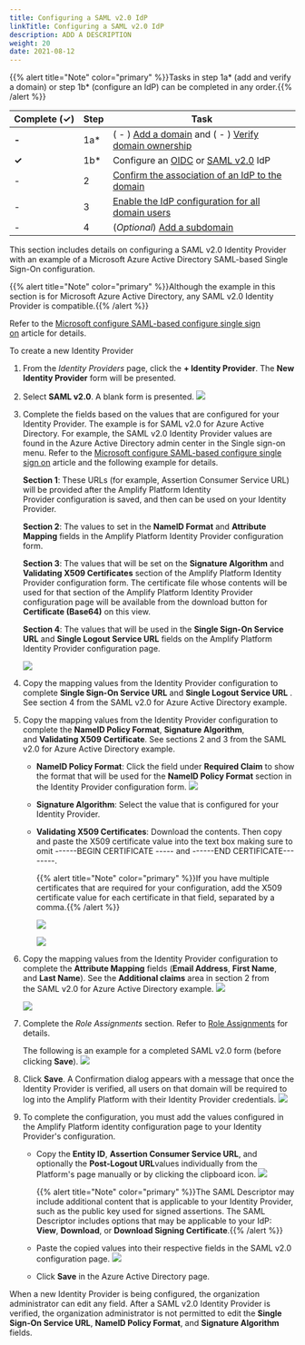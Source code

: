 ```yaml
---
title: Configuring a SAML v2.0 IdP
linkTitle: Configuring a SAML v2.0 IdP
description: ADD A DESCRIPTION
weight: 20
date: 2021-08-12
---
```


{{% alert title="Note" color="primary" %}}Tasks in step 1a\* (add and verify a domain) or step 1b\* (configure an IdP) can be completed in any order.{{% /alert %}}

| Complete (**✓)** | Step | Task |
| --- | --- | --- |
| **\-** | 1a\* | ( - ) [Add a domain](/docs/management_guide/configuring_and_managing_identity_providers_idps/managing_domains/adding_a_domain/) and ( - ) [Verify domain ownership](#) |
| **✓** | 1b\* | Configure an [OIDC](/docs/management_guide/configuring_and_managing_identity_providers_idps/managing_identity_provider_configuration/configuring_an_openid_connect_oidc_idp/) or [SAML v2.0](#) IdP |
| \- | 2 | [Confirm the association of an IdP to the domain](/docs/management_guide/configuring_and_managing_identity_providers_idps/enabling_the_identity_provider_configuration/confirming_the_association_of_an_idp_to_the_domain/) |
| \- | 3 | [Enable the IdP configuration for all domain users](/docs/management_guide/configuring_and_managing_identity_providers_idps/enabling_the_identity_provider_configuration/) |
| \- | 4 | (_Optional_) [Add a subdomain](/docs/management_guide/configuring_and_managing_identity_providers_idps/managing_domains/adding_a_subdomain/) |

This section includes details on configuring a SAML v2.0 Identity Provider with an example of a Microsoft Azure Active Directory SAML-based Single Sign-On configuration.

{{% alert title="Note" color="primary" %}}Although the example in this section is for Microsoft Azure Active Directory, any SAML v2.0 Identity Provider is compatible.{{% /alert %}}

Refer to the [Microsoft configure SAML-based configure single sign on](https://docs.microsoft.com/en-us/azure/active-directory/manage-apps/configure-single-sign-on-non-gallery-applications) article for details.

To create a new Identity Provider

1. From the _Identity Providers_ page, click the **\+ Identity Provider**. The **New Identity Provider** form will be presented.
2. Select **SAML v2.0**. A blank form is presented.
    ![](/Images/saml_new_empty.png)
3. Complete the fields based on the values that are configured for your Identity Provider. The example is for SAML v2.0 for Azure Active Directory. For example, the SAML v2.0 Identity Provider values are found in the Azure Active Directory admin center in the Single sign-on menu. Refer to the [Microsoft configure SAML-based configure single sign on](https://docs.microsoft.com/en-us/azure/active-directory/manage-apps/configure-single-sign-on-non-gallery-applications) article and the following example for details.

    **Section 1**: These URLs (for example, Assertion Consumer Service URL) will be provided after the Amplify Platform Identity Provider configuration is saved, and then can be used on your Identity Provider.

    **Section 2**: The values to set in the **NameID Format** and **Attribute Mapping** fields in the Amplify Platform Identity Provider configuration form.

    **Section 3**: The values that will be set on the **Signature Algorithm** and **Validating X509 Certificates** section of the Amplify Platform Identity Provider configuration form. The certificate file whose contents will be used for that section of the Amplify Platform Identity Provider configuration page will be available from the download button for **Certificate (Base64)** on this view.

    **Section 4**: The values that will be used in the **Single Sign-On Service URL** and **Single Logout Service URL** fields on the Amplify Platform Identity Provider configuration page.

    ![](/Images/ad_overview.png)

4. Copy the mapping values from the Identity Provider configuration to complete **Single Sign-On Service URL** and ****Single Logout Service URL**** . See section 4 from the SAML v2.0 for Azure Active Directory example.
5. Copy the mapping values from the Identity Provider configuration to complete the **NameID Policy Format**, **Signature Algorithm**, and **Validating X509 Certificate**. See sections 2 and 3 from the SAML v2.0 for Azure Active Directory example.

    * **NameID Policy Format**: Click the field under **Required Claim** to show the format that will be used for the **NameID Policy Format** section in the Identity Provider configuration form.
        ![](/Images/ad_attribute_map_unique_name_id.png)
    * **Signature Algorithm**: Select the value that is configured for your Identity Provider.
    * **Validating X509 Certificates**: Download the contents. Then copy and paste the X509 certificate value into the text box making sure to omit \------BEGIN CERTIFICATE ----- and \------END CERTIFICATE--------.

        {{% alert title="Note" color="primary" %}}If you have multiple certificates that are required for your configuration, add the X509 certificate value for each certificate in that field, separated by a comma.{{% /alert %}}

        ![](/Images/ad_certs.png)

        ![](/Images/ad_certificate.png)

6. Copy the mapping values from the Identity Provider configuration to complete the **Attribute Mapping** fields (**Email Address**, **First Name**, and **Last Name**). See the **Additional claims** area in section 2 from the SAML v2.0 for Azure Active Directory example.
    ![](/Images/360_saml_v2_0_attribute_mapping_values.png)

    ![](/Images/ad_attribute_map_claims.png)
7. Complete the _Role Assignments_ section. Refer to [Role Assignments](/docs/management_guide/configuring_and_managing_identity_providers_idps/managing_identity_provider_configuration/role_assignments/) for details.

    The following is an example for a completed SAML v2.0 form (before clicking **Save**).
    ![](/Images/saml_new.png)
8. Click **Save**. A Confirmation dialog appears with a message that once the Identity Provider is verified, all users on that domain will be required to log into the Amplify Platform with their Identity Provider credentials.
    ![](/Images/idp_save_configuration.png)

9. To complete the configuration, you must add the values configured in the Amplify Platform identity configuration page to your Identity Provider's configuration.
    * Copy the **Entity ID**, **Assertion Consumer Service URL**, and optionally the **Post-Logout URL**values individually from the Platform's page manually or by clicking the clipboard icon.
        ![](/Images/saml_overview.png)

        {{% alert title="Note" color="primary" %}}The SAML Descriptor may include additional content that is applicable to your Identity Provider, such as the public key used for signed assertions. The SAML Descriptor includes options that may be applicable to your IdP: **View**, **Download**, or **Download Signing Certificate**.{{% /alert %}}

    * Paste the copied values into their respective fields in the SAML v2.0 configuration page.
        ![](/Images/ad_supplied_urls.png)
    * Click **Save** in the Azure Active Directory page.

When a new Identity Provider is being configured, the organization administrator can edit any field. After a SAML v2.0 Identity Provider is verified, the organization administrator is not permitted to edit the **Single Sign-On Service URL**, **NameID Policy Format**, and **Signature Algorithm** fields.
